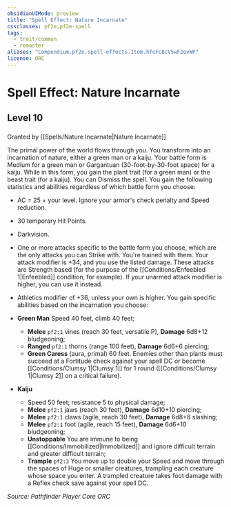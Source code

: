 ```yaml
---
obsidianUIMode: preview
title: "Spell Effect: Nature Incarnate"
cssclasses: pf2e,pf2e-spell
tags:
  - trait/common
  - remaster
aliases: "Compendium.pf2e.spell-effects.Item.hfcFc8cV5wF2evWP"
license: ORC
---
```

# Spell Effect: Nature Incarnate
## Level 10
### 






Granted by [[Spells/Nature Incarnate|Nature Incarnate]]

The primal power of the world flows through you. You transform into an incarnation of nature, either a green man or a kaiju. Your battle form is Medium for a green man or Gargantuan (30-foot-by-30-foot space) for a kaiju. While in this form, you gain the plant trait (for a green man) or the beast trait (for a kaiju). You can Dismiss the spell. You gain the following statistics and abilities regardless of which battle form you choose:

*   AC = 25 + your level. Ignore your armor's check penalty and Speed reduction.
*   30 temporary Hit Points.
*   Darkvision.
*   One or more attacks specific to the battle form you choose, which are the only attacks you can Strike with. You're trained with them. Your attack modifier is +34, and you use the listed damage. These attacks are Strength based (for the purpose of the [[Conditions/Enfeebled 1|Enfeebled]] condition, for example). If your unarmed attack modifier is higher, you can use it instead.
*   Athletics modifier of +36, unless your own is higher. You gain specific abilities based on the incarnation you choose:
*   **Green Man** Speed 40 feet, climb 40 feet;
    *   **Melee** `pf2:1` vines (reach 30 feet, versatile P), **Damage** 6d8+12 bludgeoning;
    *   **Ranged** `pf2:1` thorns (range 100 feet), **Damage** 6d6+6 piercing;
    *   **Green Caress** (aura, primal) 60 feet. Enemies other than plants must succeed at a Fortitude check against your spell DC or become [[Conditions/Clumsy 1|Clumsy 1]] for 1 round ([[Conditions/Clumsy 1|Clumsy 2]] on a critical failure).

*   **Kaiju**
    *   Speed 50 feet; resistance 5 to physical damage;
    *   **Melee** `pf2:1` jaws (reach 30 feet), **Damage** 6d10+10 piercing;
    *   **Melee** `pf2:1` claws (agile, reach 30 feet), **Damage** 6d8+8 slashing;
    *   **Melee** `pf2:1` foot (agile, reach 15 feet), **Damage** 6d6+10 bludgeoning;
    *   **Unstoppable** You are immune to being [[Conditions/Immobilized|Immobilized]] and ignore difficult terrain and greater difficult terrain;
    *   **Trample** `pf2:3` You move up to double your Speed and move through the spaces of Huge or smaller creatures, trampling each creature whose space you enter. A trampled creature takes foot damage with a Reflex check save against your spell DC.

*Source: Pathfinder Player Core*
*ORC*